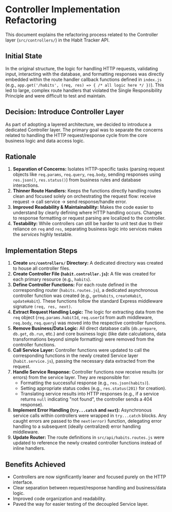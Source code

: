 # Controller Implementation Refactoring

This document explains the refactoring process related to the Controller layer (`src/controllers/`) in the Habit Tracker API.

## Initial State

In the original structure, the logic for handling HTTP requests, validating input, interacting with the database, and formatting responses was directly embedded within the route handler callback functions defined in `index.js` (e.g., `app.get('/habits', (req, res) => { /* all logic here */ })`). This led to large, complex route handlers that violated the Single Responsibility Principle and were difficult to test and maintain.

## Decision: Introduce Controller Layer

As part of adopting a layered architecture, we decided to introduce a dedicated Controller layer. The primary goal was to separate the concerns related to handling the HTTP request/response cycle from the core business logic and data access logic.

## Rationale

1.  **Separation of Concerns:** Isolates HTTP-specific tasks (parsing request objects like `req.params`, `req.query`, `req.body`, sending responses using `res.json()`, `res.status()`) from business rules and database interactions.
2.  **Thinner Route Handlers:** Keeps the functions directly handling routes clean and focused solely on orchestrating the request flow: receive request -> call service -> send response/handle error.
3.  **Improved Readability & Maintainability:** Makes the code easier to understand by clearly defining where HTTP handling occurs. Changes to response formatting or request parsing are localized to the controller.
4.  **Testability:** While controllers can still be harder to unit test due to their reliance on `req` and `res`, separating business logic into services makes the _services_ highly testable.

## Implementation Steps

1.  **Create `src/controllers/` Directory:** A dedicated directory was created to house all controller files.
2.  **Create Controller File (`habit.controller.js`):** A file was created for each primary resource (e.g., `habits`).
3.  **Define Controller Functions:** For each route defined in the corresponding router (`habits.routes.js`), a dedicated asynchronous controller function was created (e.g., `getHabits`, `createHabit`, `updateHabit`). These functions follow the standard Express middleware signature `(req, res, next)`.
4.  **Extract Request Handling Logic:** The logic for extracting data from the `req` object (`req.params.habitId`, `req.userId` from auth middleware, `req.body`, `req.query`) was moved into the respective controller functions.
5.  **Remove Business/Data Logic:** All direct database calls (`db.prepare`, `db.get`, `db.run`, etc.) and core business logic (like date calculations, data transformations beyond simple formatting) were removed from the controller functions.
6.  **Call Service Layer:** Controller functions were updated to call the corresponding functions in the newly created Service layer (`habit.service.js`), passing the necessary data extracted from the request.
7.  **Handle Service Response:** Controller functions now receive results (or errors) from the service layer. They are responsible for:
    - Formatting the successful response (e.g., `res.json(habits)`).
    - Setting appropriate status codes (e.g., `res.status(201)` for creation).
    - Translating service results into HTTP responses (e.g., if a service returns `null` indicating "not found", the controller sends a 404 response).
8.  **Implement Error Handling (`try...catch` and `next`):** Asynchronous service calls within controllers were wrapped in `try...catch` blocks. Any caught errors are passed to the `next(error)` function, delegating error handling to a subsequent (ideally centralized) error handling middleware.
9.  **Update Router:** The route definitions in `src/api/habits.routes.js` were updated to reference the newly created controller functions instead of inline handlers.

## Benefits Achieved

- Controllers are now significantly leaner and focused purely on the HTTP interface.
- Clear separation between request/response handling and business/data logic.
- Improved code organization and readability.
- Paved the way for easier testing of the decoupled Service layer.

